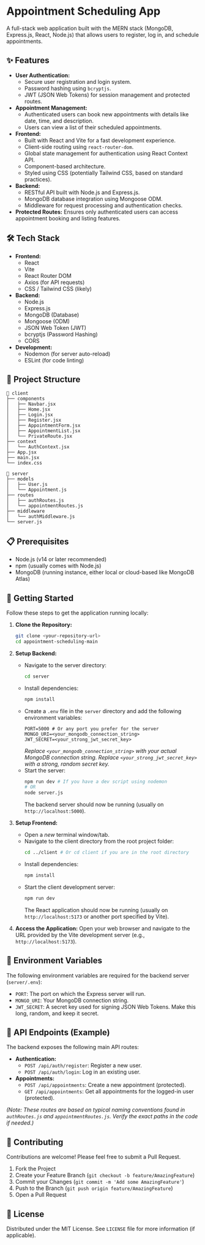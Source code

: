 # Appointment Scheduling App

A full-stack web application built with the MERN stack (MongoDB, Express.js, React, Node.js) that allows users to register, log in, and schedule appointments.

## ✨ Features

* **User Authentication:**
    * Secure user registration and login system.
    * Password hashing using `bcryptjs`.
    * JWT (JSON Web Tokens) for session management and protected routes.
* **Appointment Management:**
    * Authenticated users can book new appointments with details like date, time, and description.
    * Users can view a list of their scheduled appointments.
* **Frontend:**
    * Built with React and Vite for a fast development experience.
    * Client-side routing using `react-router-dom`.
    * Global state management for authentication using React Context API.
    * Component-based architecture.
    * Styled using CSS (potentially Tailwind CSS, based on standard practices).
* **Backend:**
    * RESTful API built with Node.js and Express.js.
    * MongoDB database integration using Mongoose ODM.
    * Middleware for request processing and authentication checks.
* **Protected Routes:** Ensures only authenticated users can access appointment booking and listing features.

## 🛠️ Tech Stack

* **Frontend:**
    * React
    * Vite
    * React Router DOM
    * Axios (for API requests)
    * CSS / Tailwind CSS (likely)
* **Backend:**
    * Node.js
    * Express.js
    * MongoDB (Database)
    * Mongoose (ODM)
    * JSON Web Token (JWT)
    * bcryptjs (Password Hashing)
    * CORS
* **Development:**
    * Nodemon (for server auto-reload)
    * ESLint (for code linting)

## 📂 Project Structure
``` pgsql
📁 client
├── components
│   ├── Navbar.jsx
│   ├── Home.jsx
│   ├── Login.jsx
│   ├── Register.jsx
│   ├── AppointmentForm.jsx
│   ├── AppointmentList.jsx
│   └── PrivateRoute.jsx
├── context
│   └── AuthContext.jsx
├── App.jsx
├── main.jsx
└── index.css

📁 server
├── models
│   ├── User.js
│   └── Appointment.js
├── routes
│   ├── authRoutes.js
│   └── appointmentRoutes.js
├── middleware
│   └── authMiddleware.js
└── server.js
```
## 📋 Prerequisites

* Node.js (v14 or later recommended)
* npm (usually comes with Node.js)
* MongoDB (running instance, either local or cloud-based like MongoDB Atlas)

## 🚀 Getting Started

Follow these steps to get the application running locally:

1.  **Clone the Repository:**
    ```bash
    git clone <your-repository-url>
    cd appointment-scheduling-main
    ```

2.  **Setup Backend:**
    * Navigate to the server directory:
        ```bash
        cd server
        ```
    * Install dependencies:
        ```bash
        npm install
        ```
    * Create a `.env` file in the `server` directory and add the following environment variables:
        ```env
        PORT=5000 # Or any port you prefer for the server
        MONGO_URI=<your_mongodb_connection_string>
        JWT_SECRET=<your_strong_jwt_secret_key>
        ```
        *Replace `<your_mongodb_connection_string>` with your actual MongoDB connection string.*
        *Replace `<your_strong_jwt_secret_key>` with a strong, random secret key.*
    * Start the server:
        ```bash
        npm run dev # If you have a dev script using nodemon
        # OR
        node server.js
        ```
        The backend server should now be running (usually on `http://localhost:5000`).

3.  **Setup Frontend:**
    * Open a *new* terminal window/tab.
    * Navigate to the client directory from the root project folder:
        ```bash
        cd ../client # Or cd client if you are in the root directory
        ```
    * Install dependencies:
        ```bash
        npm install
        ```
    * Start the client development server:
        ```bash
        npm run dev
        ```
        The React application should now be running (usually on `http://localhost:5173` or another port specified by Vite).

4.  **Access the Application:**
    Open your web browser and navigate to the URL provided by the Vite development server (e.g., `http://localhost:5173`).

## 🔑 Environment Variables

The following environment variables are required for the backend server (`server/.env`):

* `PORT`: The port on which the Express server will run.
* `MONGO_URI`: Your MongoDB connection string.
* `JWT_SECRET`: A secret key used for signing JSON Web Tokens. Make this long, random, and keep it secret.

## 📄 API Endpoints (Example)

The backend exposes the following main API routes:

* **Authentication:**
    * `POST /api/auth/register`: Register a new user.
    * `POST /api/auth/login`: Log in an existing user.
* **Appointments:**
    * `POST /api/appointments`: Create a new appointment (protected).
    * `GET /api/appointments`: Get all appointments for the logged-in user (protected).

*(Note: These routes are based on typical naming conventions found in `authRoutes.js` and `appointmentRoutes.js`. Verify the exact paths in the code if needed.)*

## 🤝 Contributing

Contributions are welcome! Please feel free to submit a Pull Request.

1.  Fork the Project
2.  Create your Feature Branch (`git checkout -b feature/AmazingFeature`)
3.  Commit your Changes (`git commit -m 'Add some AmazingFeature'`)
4.  Push to the Branch (`git push origin feature/AmazingFeature`)
5.  Open a Pull Request

## 📜 License

Distributed under the MIT License. See `LICENSE` file for more information (if applicable).

